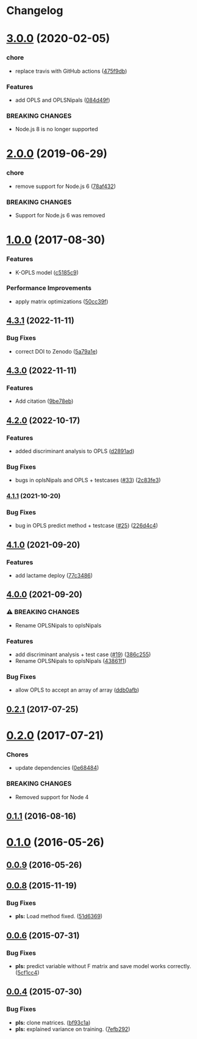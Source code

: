 # Changelog

# [3.0.0](https://github.com/mljs/pls/compare/v2.0.0...v3.0.0) (2020-02-05)


### chore

* replace travis with GitHub actions ([475f9db](https://github.com/mljs/pls/commit/475f9db441a4a60671c441d32e30b93082f4ed9a))


### Features

* add OPLS and OPLSNipals ([084d49f](https://github.com/mljs/pls/commit/084d49fd822d249c3d2775992cb99c9399cd9685))


### BREAKING CHANGES

* Node.js 8 is no longer supported



# [2.0.0](https://github.com/mljs/pls/compare/v1.0.0...v2.0.0) (2019-06-29)


### chore

* remove support for Node.js 6 ([78af432](https://github.com/mljs/pls/commit/78af432))


### BREAKING CHANGES

* Support for Node.js 6 was removed



<a name="1.0.0"></a>
# [1.0.0](https://github.com/mljs/pls/compare/v0.2.1...v1.0.0) (2017-08-30)


### Features

* K-OPLS model ([c5185c9](https://github.com/mljs/pls/commit/c5185c9))


### Performance Improvements

* apply matrix optimizations ([50cc39f](https://github.com/mljs/pls/commit/50cc39f))



<a name="0.2.1"></a>
## [4.3.1](https://github.com/mljs/pls/compare/v4.3.0...v4.3.1) (2022-11-11)


### Bug Fixes

* correct DOI to Zenodo ([5a79a1e](https://github.com/mljs/pls/commit/5a79a1ee7c69df4a8b80a9685ed0fdd9feb57278))

## [4.3.0](https://github.com/mljs/pls/compare/v4.2.0...v4.3.0) (2022-11-11)


### Features

* Add citation ([9be78eb](https://github.com/mljs/pls/commit/9be78ebb882d4db8cff44600ba21304d06d66013))

## [4.2.0](https://github.com/mljs/pls/compare/v4.1.1...v4.2.0) (2022-10-17)


### Features

* added discriminant analysis to OPLS ([d2891ad](https://github.com/mljs/pls/commit/d2891adb2adc1b385dd5aff79430fabf37b1a974))


### Bug Fixes

* bugs in oplsNipals and OPLS + testcases ([#33](https://github.com/mljs/pls/issues/33)) ([2c83fe3](https://github.com/mljs/pls/commit/2c83fe382fa6fcbf1f1edfc9dd0c828f794eb843))

### [4.1.1](https://www.github.com/mljs/pls/compare/v4.1.0...v4.1.1) (2021-10-20)


### Bug Fixes

* bug in OPLS predict method + testcase ([#25](https://www.github.com/mljs/pls/issues/25)) ([226d4c4](https://www.github.com/mljs/pls/commit/226d4c4dfe7542432e243d74dbeb3c2cd407089a))

## [4.1.0](https://www.github.com/mljs/pls/compare/v4.0.0...v4.1.0) (2021-09-20)


### Features

* add lactame deploy ([77c3486](https://www.github.com/mljs/pls/commit/77c3486098cc4a2ec9eeb591995ed5bfaa7bdb6b))

## [4.0.0](https://www.github.com/mljs/pls/compare/v3.0.0...v4.0.0) (2021-09-20)


### ⚠ BREAKING CHANGES

* Rename OPLSNipals to oplsNipals

### Features

* add discriminant analysis + test case ([#19](https://www.github.com/mljs/pls/issues/19)) ([386c255](https://www.github.com/mljs/pls/commit/386c255163eed1876d3c7a070338f3b8e0edb138))
* Rename OPLSNipals to oplsNipals ([43861f1](https://www.github.com/mljs/pls/commit/43861f1869f4478dc632641d0a9bbc11d893b00d))


### Bug Fixes

* allow OPLS to accept an array of array ([ddb0afb](https://www.github.com/mljs/pls/commit/ddb0afb2bbe5156f0624128e777e3222ee1c67c3))

## [0.2.1](https://github.com/mljs/pls/compare/v0.2.0...v0.2.1) (2017-07-25)



<a name="0.2.0"></a>
# [0.2.0](https://github.com/mljs/pls/compare/v0.1.1...v0.2.0) (2017-07-21)


### Chores

* update dependencies ([0e68484](https://github.com/mljs/pls/commit/0e68484))


### BREAKING CHANGES

* Removed support for Node 4



<a name="0.1.1"></a>
## [0.1.1](https://github.com/mljs/pls/compare/v0.1.0...v0.1.1) (2016-08-16)



<a name="0.1.0"></a>
# [0.1.0](https://github.com/mljs/pls/compare/v0.0.9...v0.1.0) (2016-05-26)



<a name="0.0.9"></a>
## [0.0.9](https://github.com/mljs/pls/compare/v0.0.8...v0.0.9) (2016-05-26)



<a name="0.0.8"></a>
## [0.0.8](https://github.com/mljs/pls/compare/v0.0.6...v0.0.8) (2015-11-19)


### Bug Fixes

* **pls:** Load method fixed. ([51d6369](https://github.com/mljs/pls/commit/51d6369))



<a name="0.0.6"></a>
## [0.0.6](https://github.com/mljs/pls/compare/v0.0.4...v0.0.6) (2015-07-31)


### Bug Fixes

* **pls:** predict variable without F matrix and save model works correctly. ([5cf1cc4](https://github.com/mljs/pls/commit/5cf1cc4))



<a name="0.0.4"></a>
## [0.0.4](https://github.com/mljs/pls/compare/7efb292...v0.0.4) (2015-07-30)


### Bug Fixes

* **pls:** clone matrices. ([bf93c1a](https://github.com/mljs/pls/commit/bf93c1a))
* **pls:** explained variance on training. ([7efb292](https://github.com/mljs/pls/commit/7efb292))
